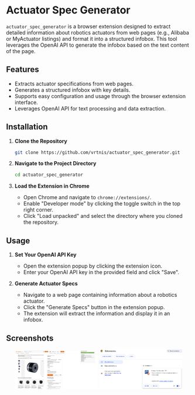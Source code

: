 # Actuator Spec Generator

`actuator_spec_generator` is a browser extension designed to extract detailed information about robotics actuators from web pages (e.g., Alibaba or MyActuator listings) and format it into a structured infobox. This tool leverages the OpenAI API to generate the infobox based on the text content of the page.

## Features

- Extracts actuator specifications from web pages.
- Generates a structured infobox with key details.
- Supports easy configuration and usage through the browser extension interface.
- Leverages OpenAI API for text processing and data extraction.

## Installation

1. **Clone the Repository**
    ```bash
    git clone https://github.com/vrtnis/actuator_spec_generator.git
    ```

2. **Navigate to the Project Directory**
    ```bash
    cd actuator_spec_generator
    ```

3. **Load the Extension in Chrome**
    - Open Chrome and navigate to `chrome://extensions/`.
    - Enable "Developer mode" by clicking the toggle switch in the top right corner.
    - Click "Load unpacked" and select the directory where you cloned the repository.

## Usage

1. **Set Your OpenAI API Key**
    - Open the extension popup by clicking the extension icon.
    - Enter your OpenAI API key in the provided field and click "Save".

2. **Generate Actuator Specs**
    - Navigate to a web page containing information about a robotics actuator.
    - Click the "Generate Specs" button in the extension popup.
    - The extension will extract the information and display it in an infobox.

## Screenshots


<p align="center">
  <img src="https://github.com/vrtnis/actuator_spec_generator/blob/main/ui_actuator_generator.png" alt="Actuator Information on Alibaba" width="45%"/>
  <img src="https://github.com/vrtnis/actuator_spec_generator/blob/main/myextensions.png" alt="Chrome Extension Interface" width="45%"/>
</p>
